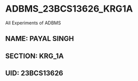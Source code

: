 # ADBMS_23BCS13626_KRG1A
All Experiments of ADBMS

NAME: PAYAL SINGH
------------------
SECTION: KRG_1A
------------------
UID: 23BCS13626
------------------

